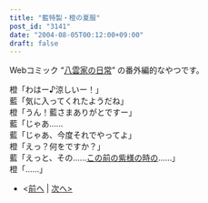 ```yaml
---
title: "藍特製・橙の夏服"
post_id: "3141"
date: "2004-08-05T00:12:00+09:00"
draft: false
---
```


Webコミック “[八雲家の日常](/tag/yakumo-family?order=ASC)” の番外編的なやつです。

橙「わはー♪涼しいー！」  
藍「気に入ってくれたようだね」  
橙「うん！藍さまありがとですー」  
藍「じゃあ……  
藍「じゃあ、今度それでやってよ」  
橙「えっ？何をですか？」  
藍「えっと、その……[この前の紫様の時の](/3123)……」  
橙「……」

  * <[前へ](/3134) | [次へ>](/3155)
